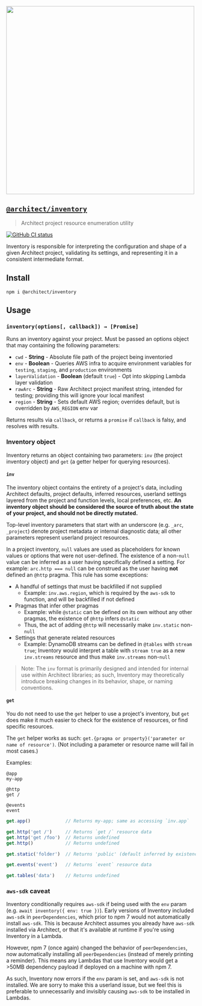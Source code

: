 [<img src="https://assets.arc.codes/architect-logo-500b@2x.png" width=500>](https://www.npmjs.com/package/@architect/inventory)

## [`@architect/inventory`](https://www.npmjs.com/package/@architect/inventory)

> Architect project resource enumeration utility

[![GitHub CI status](https://github.com/architect/inventory/workflows/Node%20CI/badge.svg)](https://github.com/architect/inventory/actions?query=workflow%3A%22Node+CI%22)


Inventory is responsible for interpreting the configuration and shape of a given Architect project, validating its settings, and representing it in a consistent intermediate format.


## Install

```
npm i @architect/inventory
```


## Usage

### `inventory(options[, callback]) → [Promise]`

Runs an inventory against your project. Must be passed an options object that may containing the following parameters:

- `cwd` - **String** - Absolute file path of the project being inventoried
- `env` - **Boolean** - Queries AWS infra to acquire environment variables for `testing`, `staging`, and `production` environments
- `layerValidation` - **Boolean** (default `true`) - Opt into skipping Lambda layer validation
- `rawArc` - **String** - Raw Architect project manifest string, intended for testing; providing this will ignore your local manifest
- `region` - **String** - Sets default AWS region; overrides default, but is overridden by `AWS_REGION` env var

Returns results via `callback`, or returns a `promise` if `callback` is falsy, and resolves with results.


### Inventory object

Inventory returns an object containing two parameters: `inv` (the project inventory object) and `get` (a getter helper for querying resources).


#### `inv`

The inventory object contains the entirety of a project's data, including Architect defaults, project defaults, inferred resources, userland settings layered from the project and function levels, local preferences, etc. **An inventory object should be considered the source of truth about the state of your project, and should not be directly mutated.**

Top-level inventory parameters that start with an underscore (e.g. `_arc`, `_project`) denote project metadata or internal diagnostic data; all other parameters represent userland project resources.

In a project inventory, `null` values are used as placeholders for known values or options that were not user-defined. The existence of a non-`null` value can be inferred as a user having specifically defined a setting. For example: `arc.http === null` can be construed as the user having **not** defined an `@http` pragma. This rule has some exceptions:

- A handful of settings that must be backfilled if not supplied
  - Example: `inv.aws.region`, which is required by the `aws-sdk` to function, and will be backfilled if not defined
- Pragmas that infer other pragmas
  - Example: while `@static` can be defined on its own without any other pragmas, the existence of `@http` infers `@static`
  - Thus, the act of adding `@http` will necessarily make `inv.static` non-`null`
- Settings that generate related resources
  - Example: DynamoDB streams can be defined in `@tables` with `stream true`; Inventory would interpret a table with `stream true` as a new `inv.streams` resource and thus make `inv.streams` non-`null`

> Note: The `inv` format is primarily designed and intended for internal use within Architect libraries; as such, Inventory may theoretically introduce breaking changes in its behavior, shape, or naming conventions.


#### `get`

You do not need to use the `get` helper to use a project's inventory, but `get` does make it much easier to check for the existence of resources, or find specific resources.

The `get` helper works as such: `get.{pragma or property}('parameter or name of resource')`. (Not including a parameter or resource name will fail in most cases.)

Examples:

```arc
@app
my-app

@http
get /

@events
event
```

```js
get.app()             // Returns my-app; same as accessing `inv.app`

get.http('get /')     // Returns `get /` resource data
get.http('get /foo')  // Returns undefined
get.http()            // Returns undefined

get.static('folder')  // Returns 'public' (default inferred by existence of @http); same as accessing `inv.app.static`

get.events('event')   // Returns `event` resource data

get.tables('data')    // Returns undefined
```


### `aws-sdk` caveat

Inventory conditionally requires `aws-sdk` if being used with the `env` param (e.g. `await inventory({ env: true })`). Early versions of Inventory included `aws-sdk` in `peerDependencies`, which prior to npm 7 would not automatically install `aws-sdk`. This is because Architect assumes you already have `aws-sdk` installed via Architect, or that it's available at runtime if you're using Inventory in a Lambda.

However, npm 7 (once again) changed the behavior of `peerDependencies`, now automatically installing all `peerDependencies` (instead of merely printing a reminder). This means any Lambdas that use Inventory would get a >50MB dependency payload if deployed on a machine with npm 7.

As such, Inventory now errors if the `env` param is set, and  `aws-sdk` is not installed. We are sorry to make this a userland issue, but we feel this is preferable to unnecessarily and invisibly causing `aws-sdk` to be installed in Lambdas.
